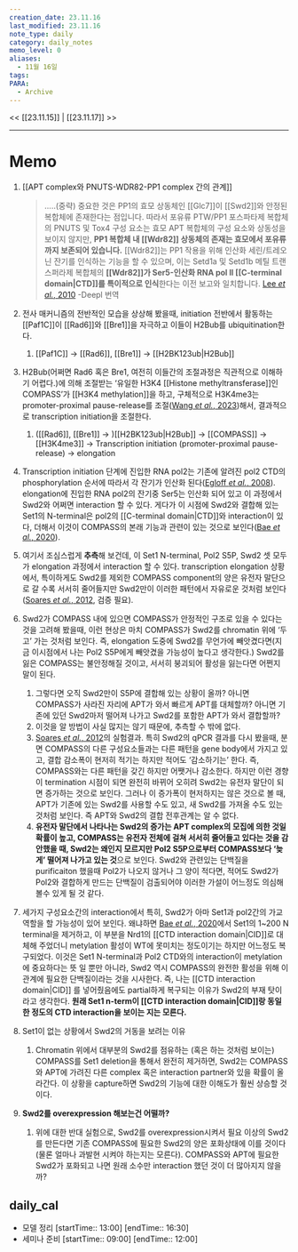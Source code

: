 ```yaml
---
creation_date: 23.11.16
last_modified: 23.11.16
note_type: daily
category: daily_notes
memo_level: 0
aliases:
  - 11월 16일
tags: 
PARA:
  - Archive
---
```


<< [[23.11.15]] | [[23.11.17]] >>

---
# Memo
1. [[APT complex와 PNUTS-WDR82-PP1 complex 간의 관계]]
	> …..(중략) 중요한 것은 PP1의 효모 상동체인 [[Glc7]]이 [[Swd2]]와 안정된 복합체에 존재한다는 점입니다. 따라서 포유류 PTW/PP1 포스파타제 복합체의 PNUTS 및 Tox4 구성 요소는 효모 APT 복합체의 구성 요소와 상동성을 보이지 않지만, **PP1 복합체 내 [[Wdr82]] 상동체의 존재는 효모에서 포유류까지 보존되어 있습니다.** [[Wdr82]]는 PP1 작용을 위해 인산화 세린/트레오닌 잔기를 인식하는 기능을 할 수 있으며, 이는 Setd1a 및 Setd1b 메틸 트랜스퍼라제 복합체의 **[[Wdr82]]가 Ser5-인산화 RNA pol II [[C-terminal domain|CTD]]를 특이적으로 인식**한다는 이전 보고와 일치합니다. [Lee *et al.*, 2010](zotero://select/items/@lee2010a) -Deepl 번역

1. 전사 매커니즘의 전반적인 모습을 상상해 봤을때, initiation 전반에서 활동하는 [[Paf1C]]이 [[Rad6]]와 [[Bre1]]을 자극하고 이들이 H2Bub를 ubiquitination한다.
	1. [[Paf1C]] → [[Rad6]], [[Bre1]] → [[H2BK123ub|H2Bub]] 
2. H2Bub(어쩌면 Rad6 혹은 Bre1, 여전히 이들간의 조절과정은 직관적으로 이해하기 어렵다.)에 의해 조절받는 ‘유일한 H3K4 [[Histone methyltransferase]]인 COMPASS’가 [[H3K4 methylation]]을 하고, 구체적으로 H3K4me3는 promoter-proximal pause-release를 조절([Wang *et al.*, 2023](zotero://select/items/@wang2023))해서, 결과적으로 transcription initiation을 조절한다.
	1.  ([[Rad6]], [[Bre1]] → )[[H2BK123ub|H2Bub]] → [[COMPASS]] → [[H3K4me3]] → Transcription initiation (promoter-proximal pause-release) → elongation
3. Transcription initiation 단계에 진입한 RNA pol2는 기존에 알려진 pol2 CTD의 phosphorylation 순서에 따라서 각 잔기가 인산화 된다([Egloff *et al.*, 2008](zotero://select/items/@egloff2008)). elongation에 진입한 RNA pol2의 잔기중 Ser5는 인산화 되어 있고 이 과정에서 Swd2와 어쩌면 interaction 할 수 있다. 게다가 이 시점에 Swd2와 결합해 있는 Set1의 N-terminal은 pol2의 [[C-terminal domain|CTD]]와 interaction이 있다, 더해서 이것이 COMPASS의 본래 기능과 관련이 있는 것으로 보인다([Bae *et al.*, 2020](zotero://select/items/@bae2020)).
4. 여기서 조심스럽게 **추측**해 보건데, 이 Set1 N-terminal, Pol2 S5P, Swd2 셋 모두가 elongation 과정에서 interaction 할 수 있다. transcription elongation 상황에서, 특이하게도 Swd2를 제외한 COMPASS component의 양은 유전자 말단으로 갈 수록 서서히 줄어들지만 Swd2만이 이러한 패턴에서 자유로운 것처럼 보인다([Soares *et al.*, 2012](zotero://select/items/@soares2012), 검증 필요). 
5. Swd2가 COMPASS 내에 있으면 COMPASS가 안정적인 구조로 있을 수 있다는 것을 고려해 봤을때, 이런 현상은 마치 COMPASS가 Swd2를 chromatin 위에 ‘두고’ 가는 것처럼 보인다. 즉, elongation 도중에 Swd2를 무언가에 빼앗겼다면(지금 이시점에서 나는 Pol2 S5P에게 빼앗겼을 가능성이 높다고 생각한다.) Swd2를 잃은 COMPASS는 불안정해질 것이고, 서서히 붕괴되어 활성을 잃는다면 어쩐지 말이 된다.
	1. 그렇다면 오직 Swd2만이 S5P에 결합해 있는 상황이 올까? 아니면 COMPASS가 사라진 자리에 APT가 와서 빠르게 APT를 대체할까? 아니면 기존에 있던 Swd2마저 떨어져 나가고 Swd2를 포함한 APT가 와서 결합할까?
	2. 이것을 알 방법이 사실 많지는 않기 때문에, 추측할 수 밖에 없다.
	3. [Soares *et al.*, 2012](zotero://select/items/@soares2012)의 실험결과. 특히 Swd2의 qPCR 결과를 다시 봤을때, 분면 COMPASS의 다른 구성요소들과는 다른 패턴을 gene body에서 가지고 있고, 결합 감소폭이 현저히 적기는 하지만 적어도 ‘감소하기는’ 한다. 즉, COMPASS와는 다른 패턴을 갖긴 하지만 어쨋거나 감소한다. 하지만 이런 경향이 termination 시점이 되면 완전히 바뀌어 오히려 Swd2는 유전자 말단이 되면 증가하는 것으로 보인다. 그러나 이 증가폭이 현저하지는 않은 것으로 볼 때, APT가 기존에 있는 Swd2를 사용할 수도 있고, 새 Swd2를 가져올 수도 있는 것처럼 보인다. 즉 APT와 Swd2의 결합 전후관계는 알 수 없다.
	4. **유전자 말단에서 나타나는 Swd2의 증가는 APT complex의 모집에 의한 것일 확률이 높고, COMPASS는 유전자 전체에 걸쳐 서서히 줄어들고 있다는 것을 감안했을 때, Swd2는 왜인지 모르지만 Pol2 S5P으로부터 COMPASS보다 ‘늦게’ 떨어져 나가고 있는 것**으로 보인다. Swd2와 관련있는 단백질을 purificaiton 했을때 Pol2가 나오지 않거나 그 양이 적다면, 적어도 Swd2가 Pol2와 결합하게 만드는 단백질이 검출되어야 이러한 가설이 어느정도 의심해 볼수 있게 될 것 같다.
6. 세가지 구성요소간의 interaction에서 특히, Swd2가 아마 Set1과 pol2간의 가교 역할을 할 가능성이 있어 보인다. 왜냐하면 [Bae *et al.*, 2020](zotero://select/items/@bae2020)에서 Set1의 1~200 N terminal을 제거하고, 이 부분을 Nrd1의 [[CTD interaction domain|CID]]로 대체해 주었더니 metylation 활성이 WT에  못미치는 정도이기는 하지만 어느정도 복구되었다. 이것은 Set1 N-terminal과 Pol2 CTD와의 interaction이 metylation에 중요하다는 뜻 일 뿐만 아니라, Swd2 역시 COMPASS의 완전한 활성을 위해 이 관계에 필요한 단백질이라는 것을 시사한다. 즉, 나는 [[CTD interaction domain|CID]] 를 넣어줬음에도 partial하게 복구되는 이유가 Swd2의 부재 탓이라고 생각한다. **원래 Set1 n-term이 [[CTD interaction domain|CID]]랑 동일한 정도의 CTD interaction을 보이는 지는 모른다.**

1. Set1이 없는 상황에서 Swd2의 거동을 보려는 이유
	1. Chromatin 위에서 대부분의 Swd2를 점유하는 (혹은 하는 것처럼 보이는) COMPASS를 Set1 deletion을 통해서 완전히 제거하면, Swd2는 COMPASS와 APT에 가려진 다른 complex 혹은 interaction partner와 있을 확률이 올라간다. 이 상황을 capture하면 Swd2의 기능에 대한 이해도가 훨씬 상승할 것이다.
2. **Swd2를 overexpression 해보는건 어떨까?**
	1. 위에 대한 반대 실험으로, Swd2를 overexpression시켜서 필요 이상의 Swd2를 만든다면 기존 COMPASS에 필요한 Swd2의 양은 포화상태에 이를 것이다(물론 얼마나 과발현 시켜야 하는지는 모른다). COMPASS와 APT에 필요한 Swd2가 포화되고 나면 원래 소수만 interaction 했던 것이 더 많아지지 않을까?
## daily_cal
-  모델 정리 [startTime:: 13:00]  [endTime:: 16:30]
-  세미나 준비 [startTime:: 09:00]  [endTime:: 12:00]
